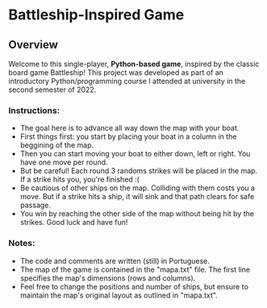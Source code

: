 # Battleship-Inspired  Game


## Overview 
Welcome to this single-player, **Python-based game**, inspired by the classic board game Battleship! This project was developed as part of an introductory Python/programming course I attended at university in the second semester of 2022.

### Instructions:
* The goal here is to advance all way down the map with your boat.
* First things first: you start by placing your boat in a column in the beggining of the map.
* Then you can start moving your boat to either down, left or right. You have one move per round.
* But be careful! Each round 3 randoms strikes will be placed in the map. If a strike hits you, you're finished :(
* Be cautious of other ships on the map. Colliding with them costs you a move. But if a strike hits a ship, it will sink and that path clears for safe passage.
* You win by reaching the other side of the map without being hit by the strikes. Good luck and have fun!

### Notes:
* The code and comments are written (still) in Portuguese.
* The map of the game is contained in the "mapa.txt" file. The first line specifies the map's dimensions (rows and columns).
*  Feel free to change the positions and number of ships, but ensure to maintain the map's original layout as outlined in "mapa.txt".
